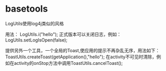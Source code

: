 # basetools
 LogUtils使用log4j类似的风格

用法：
LogUtils.i("hello");
正式版本可以关闭日志，例如：
LogUtils.setLogIsOpen(false);

提供另外一个工具，一个全局的Toast,使应用的提示不再杂乱无序，用法如下：
ToastUtils.createToast(getApplication(),"hello");
在activity不可见时清除，例如在activity的onStop方法中调用ToastUtils.cancelToast();
